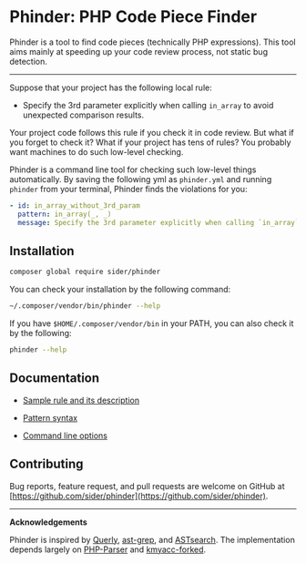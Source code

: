 # Phinder: PHP Code Piece Finder

Phinder is a tool to find code pieces (technically PHP expressions).
This tool aims mainly at speeding up your code review process, not static bug detection.

---

Suppose that your project has the following local rule:

- Specify the 3rd parameter explicitly when calling `in_array` to avoid unexpected comparison results.

Your project code follows this rule if you check it in code review. But what if you forget to check it? What if your project has tens of rules? You probably want machines to do such low-level checking.

Phinder is a command line tool for checking such low-level things automatically. By saving the following yml as `phinder.yml` and running `phinder` from your terminal, Phinder finds the violations for you:

```yml
- id: in_array_without_3rd_param
  pattern: in_array(_, _)
  message: Specify the 3rd parameter explicitly when calling `in_array` to avoid unexpected comparison results.
```

## Installation

```bash
composer global require sider/phinder
```

You can check your installation by the following command:

```bash
~/.composer/vendor/bin/phinder --help
```

If you have `$HOME/.composer/vendor/bin` in your PATH, you can also check it by the following:

```bash
phinder --help
```

## Documentation

- [Sample rule and its description](./doc/rule.md)

- [Pattern syntax](./doc/pattern-syntax.md)

- [Command line options](./doc/command-line-options.md)

## Contributing

Bug reports, feature request, and pull requests are welcome on GitHub at [https://github.com/sider/phinder](https://github.com/sider/phinder).

---

**Acknowledgements**

Phinder is inspired by [Querly](https://github.com/soutaro/querly/), [ast-grep](https://github.com/azz/ast-grep), and [ASTsearch](https://github.com/takluyver/astsearch).
The implementation depends largely on [PHP-Parser](https://github.com/nikic/PHP-Parser) and [kmyacc-forked](https://github.com/moriyoshi/kmyacc-forked/).
